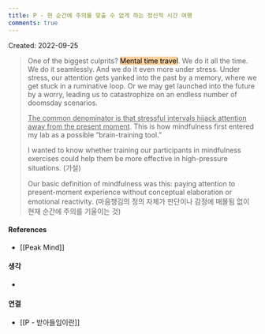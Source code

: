 ```yaml
---
title: P - 현 순간에 주의를 맞출 수 없게 하는 정신적 시간 여행
comments: true
---
```


Created: 2022-09-25

>One of the biggest culprits? <mark style="background: #FFB86CA6;">Mental time travel</mark>. We do it all the time. We do it seamlessly. And we do it even more under stress. Under stress, our attention gets yanked into the past by a memory, where we get stuck in a ruminative loop. Or we may get launched into the future by a worry, leading us to catastrophize on an endless number of doomsday scenarios. <br>
>
><u>The common denominator is that stressful intervals hijack attention away from the present moment</u>. This is how mindfulness first entered my lab as a possible “brain-training tool.” <br>
>
>I wanted to know whether training our participants in mindfulness exercises could help them be more effective in high-pressure situations. (가설) <br>
>
>Our basic definition of mindfulness was this: paying attention to present-moment experience without conceptual elaboration or emotional reactivity. (마음챙김의 정의 자체가 판단이나 감정에 매몰됨 없이 현재 순간에 주의를 기울이는 것)


#### References
- [[Peak Mind]]

#### 생각
- 

#### 연결
- [[P - 받아들임이란]]